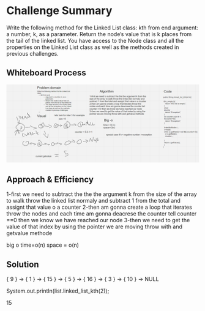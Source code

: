 # Challenge Summary
Write the following method for the Linked List class:
kth from end
argument: a number, k, as a parameter.
Return the node’s value that is k places from the tail of the linked list.
You have access to the Node class and all the properties on the Linked List class as well as the methods created in previous challenges.


## Whiteboard Process
![](./linked-k.PNG)

## Approach & Efficiency
1-first we need to subtract the the the argument k from the size of the array to walk throw the linked list normaly and subtract 1 from the total and assignt that value o a counter
2-then am gonna create a loop that iterates throw the nodes and each time am gonna deacrese the counter tell counter ==0 then we know we have reached our node
3-then we need to get the value of that index by using the pointer we are moving throw with and getvalue methode

big o
time=o(n)
space = o(n)

## Solution

{ 9 } -> { 1 } -> { 15 } -> { 5 } -> { 16 } -> { 3 } -> { 10 } -> NULL

System.out.println(list.linked_list_kth(2));

15
